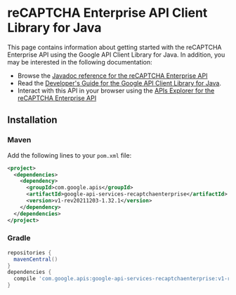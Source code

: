 # reCAPTCHA Enterprise API Client Library for Java



This page contains information about getting started with the reCAPTCHA Enterprise API
using the Google API Client Library for Java. In addition, you may be interested
in the following documentation:

* Browse the [Javadoc reference for the reCAPTCHA Enterprise API][javadoc]
* Read the [Developer's Guide for the Google API Client Library for Java][google-api-client].
* Interact with this API in your browser using the [APIs Explorer for the reCAPTCHA Enterprise API][api-explorer]

## Installation

### Maven

Add the following lines to your `pom.xml` file:

```xml
<project>
  <dependencies>
    <dependency>
      <groupId>com.google.apis</groupId>
      <artifactId>google-api-services-recaptchaenterprise</artifactId>
      <version>v1-rev20211203-1.32.1</version>
    </dependency>
  </dependencies>
</project>
```

### Gradle

```gradle
repositories {
  mavenCentral()
}
dependencies {
  compile 'com.google.apis:google-api-services-recaptchaenterprise:v1-rev20211203-1.32.1'
}
```

[javadoc]: https://googleapis.dev/java/google-api-services-recaptchaenterprise/latest/index.html
[google-api-client]: https://github.com/googleapis/google-api-java-client/
[api-explorer]: https://developers.google.com/apis-explorer/#p/recaptchaenterprise/v1/
